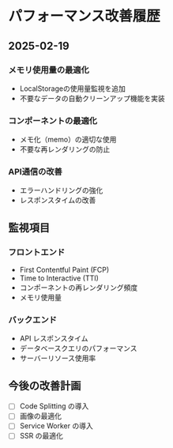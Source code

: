 # パフォーマンス改善履歴

## 2025-02-19
### メモリ使用量の最適化
- LocalStorageの使用量監視を追加
- 不要なデータの自動クリーンアップ機能を実装

### コンポーネントの最適化
- メモ化（memo）の適切な使用
- 不要な再レンダリングの防止

### API通信の改善
- エラーハンドリングの強化
- レスポンスタイムの改善

## 監視項目
### フロントエンド
- First Contentful Paint (FCP)
- Time to Interactive (TTI)
- コンポーネントの再レンダリング頻度
- メモリ使用量

### バックエンド
- API レスポンスタイム
- データベースクエリのパフォーマンス
- サーバーリソース使用率

## 今後の改善計画
- [ ] Code Splitting の導入
- [ ] 画像の最適化
- [ ] Service Worker の導入
- [ ] SSR の最適化
